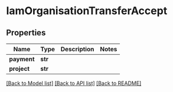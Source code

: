 # IamOrganisationTransferAccept

## Properties
Name | Type | Description | Notes
------------ | ------------- | ------------- | -------------
**payment** | **str** |  | 
**project** | **str** |  | 

[[Back to Model list]](../README.md#documentation-for-models) [[Back to API list]](../README.md#documentation-for-api-endpoints) [[Back to README]](../README.md)


